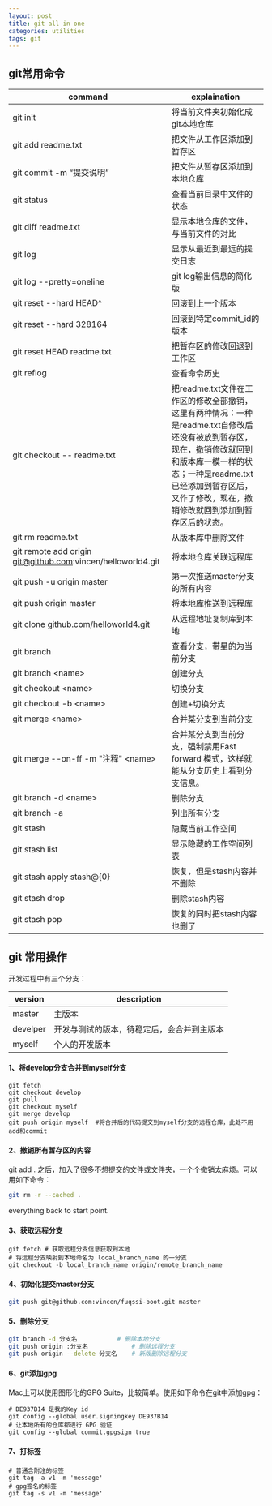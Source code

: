 ```yaml
---
layout: post
title: git all in one
categories: utilities
tags: git
---
```

## git常用命令

| command                                  | explaination                             |
| ---------------------------------------- | ---------------------------------------- |
| git init                                 | 将当前文件夹初始化成git本地仓库                        |
| git add readme.txt                       | 把文件从工作区添加到暂存区                            |
| git commit -m “提交说明”                     | 把文件从暂存区添加到本地仓库                           |
| git status                               | 查看当前目录中文件的状态                             |
| git diff readme.txt                      | 显示本地仓库的文件，与当前文件的对比                       |
| git log                                  | 显示从最近到最远的提交日志                            |
| git log --pretty=oneline                 | git log输出信息的简化版                          |
| git reset --hard HEAD^                   | 回滚到上一个版本                                 |
| git reset --hard 328164                  | 回滚到特定commit_id的版本                        |
| git reset HEAD readme.txt                | 把暂存区的修改回退到工作区                            |
| git reflog                               | 查看命令历史                                   |
| git checkout -- readme.txt               | 把readme.txt文件在工作区的修改全部撤销，这里有两种情况：一种是readme.txt自修改后还没有被放到暂存区，现在，撤销修改就回到和版本库一模一样的状态；一种是readme.txt已经添加到暂存区后，又作了修改，现在，撤销修改就回到添加到暂存区后的状态。 |
| git rm readme.txt                        | 从版本库中删除文件                                |
| git remote add origin git@github.com:vincen/helloworld4.git | 将本地仓库关联远程库                               |
| git push -u origin master                | 第一次推送master分支的所有内容                       |
| git push origin master                   | 将本地库推送到远程库                               |
| git clone github.com/helloworld4.git     | 从远程地址复制库到本地                              |
| git branch                               | 查看分支，带星的为当前分支                            |
| git branch \<name\>                      | 创建分支                                     |
| git checkout \<name\>                    | 切换分支                                     |
| git checkout -b \<name\>                 | 创建+切换分支                                  |
| git merge \<name\>                       | 合并某分支到当前分支                               |
| git merge --on-ff -m "注释" \<name\>       | 合并某分支到当前分支，强制禁用Fast forward 模式，这样就能从分支历史上看到分支信息。 |
| git branch -d \<name\>                   | 删除分支                                     |
| git branch -a                            | 列出所有分支                                   |
| git stash                                | 隐藏当前工作空间                                 |
| git stash list                           | 显示隐藏的工作空间列表                              |
| git stash apply stash@{0}                | 恢复，但是stash内容并不删除                         |
| git stash drop                           | 删除stash内容                                |
| git stash pop                            | 恢复的同时把stash内容也删了                         |


## git 常用操作
开发过程中有三个分支：

| version  | description           |
| -------- | --------------------- |
| master   | 主版本                   |
| develper | 开发与测试的版本，待稳定后，会合并到主版本 |
| myself   | 个人的开发版本               |

#### 1、将develop分支合并到myself分支

```shell
git fetch
git checkout develop
git pull
git checkout myself
git merge develop
git push origin myself	#将合并后的代码提交到myself分支的远程仓库，此处不用add和commit
```

#### 2、撤销所有暂存区的内容

git add . 之后，加入了很多不想提交的文件或文件夹，一个个撤销太麻烦。可以用如下命令：

```sh
git rm -r --cached .
```
everything back to start point.

#### 3、获取远程分支

```shell
git fetch # 获取远程分支信息获取到本地
# 将远程分支映射到本地命名为 local_branch_name 的一分支
git checkout -b local_branch_name origin/remote_branch_name
```

#### 4、初始化提交master分支

```sh
git push git@github.com:vincen/fuqssi-boot.git master
```
#### 5、删除分支

```sh
git branch -d 分支名			# 删除本地分支
git push origin :分支名			# 删除远程分支
git push origin --delete 分支名	# 新版删除远程分支
```

#### 6、git添加gpg

Mac上可以使用图形化的GPG Suite，比较简单。使用如下命令在git中添加gpg：

```shell
# DE937B14 是我的Key id
git config --global user.signingkey DE937B14
# 让本地所有的仓库都进行 GPG 验证
git config --global commit.gpgsign true
```

#### 7、打标签

```shell
# 普通含附注的标签
git tag -a v1 -m 'message'
# gpg签名的标签
git tag -s v1 -m 'message'
```

